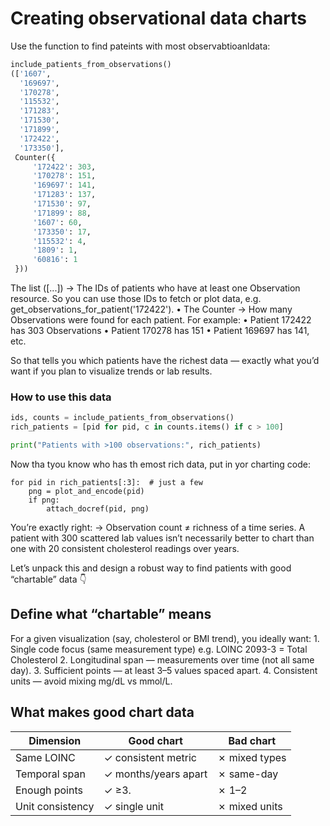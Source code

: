 # Creating observational data charts

Use the function to find pateints with most observabtioanldata: 

```python 
include_patients_from_observations()
(['1607',
  '169697',
  '170278',
  '115532',
  '171283',
  '171530',
  '171899',
  '172422',
  '173350'],
 Counter({
     '172422': 303,
     '170278': 151,
     '169697': 141,
     '171283': 137,
     '171530': 97,
     '171899': 88,
     '1607': 60,
     '173350': 17,
     '115532': 4,
     '1809': 1,
     '60816': 1
 }))
```

The list ([...]) → The IDs of patients who have at least one Observation resource.
So you can use those IDs to fetch or plot data, e.g. get_observations_for_patient('172422').
	•	The Counter → How many Observations were found for each patient.
For example:
	•	Patient 172422 has 303 Observations
	•	Patient 170278 has 151
	•	Patient 169697 has 141, etc.

So that tells you which patients have the richest data — exactly what you’d want if you plan to visualize trends or lab results.


### How to use this data

```python 
ids, counts = include_patients_from_observations()
rich_patients = [pid for pid, c in counts.items() if c > 100]

print("Patients with >100 observations:", rich_patients)
```

Now tha tyou know who has th emost rich data, put in yor charting code: 

```
for pid in rich_patients[:3]:  # just a few
    png = plot_and_encode(pid)
    if png:
        attach_docref(pid, png)
```


You’re exactly right:
→ Observation count ≠ richness of a time series.
A patient with 300 scattered lab values isn’t necessarily better to chart than one with 20 consistent cholesterol readings over years.

Let’s unpack this and design a robust way to find patients with good “chartable” data 👇



## Define what “chartable” means

For a given visualization (say, cholesterol or BMI trend), you ideally want:
	1.	Single code focus (same measurement type)
e.g. LOINC 2093-3 = Total Cholesterol
	2.	Longitudinal span — measurements over time (not all same day).
	3.	Sufficient points — at least 3–5 values spaced apart.
	4.	Consistent units — avoid mixing mg/dL vs mmol/L.


## What makes good chart data 

| Dimension  | Good chart | Bad chart |
|------------|------------|-----------|
| Same LOINC | ✓ consistent metric | ✗ mixed types |
| Temporal span | ✓ months/years apart | ✗ same-day | 
| Enough points | ✓ ≥3.    | ✗ 1–2     |
| Unit consistency | ✓ single unit    | ✗ mixed units | 

